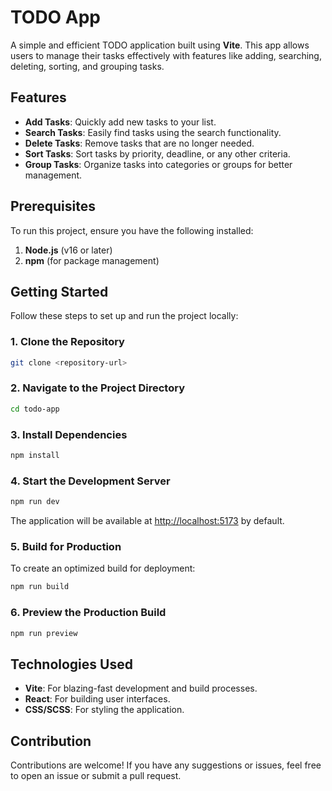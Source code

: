 
# TODO App

A simple and efficient TODO application built using **Vite**. This app allows users to manage their tasks effectively with features like adding, searching, deleting, sorting, and grouping tasks.

## Features

- **Add Tasks**: Quickly add new tasks to your list.
- **Search Tasks**: Easily find tasks using the search functionality.
- **Delete Tasks**: Remove tasks that are no longer needed.
- **Sort Tasks**: Sort tasks by priority, deadline, or any other criteria.
- **Group Tasks**: Organize tasks into categories or groups for better management.

## Prerequisites

To run this project, ensure you have the following installed:

1. **Node.js** (v16 or later)
2. **npm** (for package management)

## Getting Started

Follow these steps to set up and run the project locally:

### 1. Clone the Repository
```bash
git clone <repository-url>
```

### 2. Navigate to the Project Directory
```bash
cd todo-app
```

### 3. Install Dependencies
```bash
npm install
```

### 4. Start the Development Server
```bash
npm run dev
```

The application will be available at [http://localhost:5173](http://localhost:5173) by default.

### 5. Build for Production
To create an optimized build for deployment:
```bash
npm run build
```

### 6. Preview the Production Build
```bash
npm run preview
```

## Technologies Used

- **Vite**: For blazing-fast development and build processes.
- **React**: For building user interfaces.
- **CSS/SCSS**: For styling the application.

## Contribution

Contributions are welcome! If you have any suggestions or issues, feel free to open an issue or submit a pull request.
